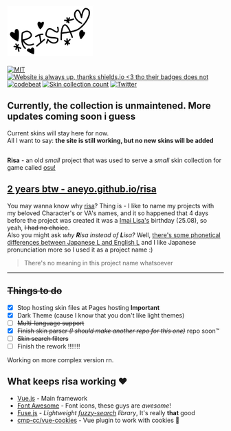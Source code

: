 ## <img src="risa_sign.svg" width="200">

[![MIT](https://img.shields.io/github/license/Naereen/StrapDown.js.svg)](https://github.com/aneyo/risa/blob/master/LICENSE)
[![Website is *always* up, thanks shields.io <3 tho their badges does not](https://img.shields.io/website-up-down-green-red/http/shields.io.svg)](http://risa.aneyo.live/)
[![codebeat](https://codebeat.co/badges/e47f21a1-40ed-4bc8-aa74-1dac7984ceef)](https://codebeat.co/projects/github-com-aneyo-risa-master)
[![Skin collection count](https://img.shields.io/badge/dynamic/json?label=skins%20count&query=listing.length&url=https%3A%2F%2Fgist.githubusercontent.com%2Faneyo%2Fc92396022314311bd7fe6556b01fb630%2Fraw%2Fdata.json)](https://raw.githubusercontent.com/aneyo/risa/master/meta.json)
[![Twitter](https://img.shields.io/twitter/follow/aneyuu.svg?style=social)](https://twitter.com/aneyoof)

## Currently, the collection is unmaintened. More updates coming soon i guess
Current skins will stay here for now.  
All I want to say: **the site is still working, but no new skins will be added**
## 

**Risa** - an old _small_ project that was used to serve a _small_ skin collection for game called [osu!](https://osu.ppy.sh)

## [2 years btw - aneyo.github.io/risa](https://aneyo.github.io/risa/)

You may wanna know why [risa](https://github.com/aneyo/risa)? Thing is - I like to name my projects with my beloved Character's or VA's names, and it so happened that 4 days before the project was created it was a [Imai Lisa's](http://bandori.wikia.com/wiki/Imai_Lisa) birthday (25.08), so yeah, ~~I had no choice~~.  
Also you might ask *why **R**isa instead of **L**isa?*  Well, [there's some phonetical differences between Japanese L and English L](https://en.wikipedia.org/wiki/Perception_of_English_/r/_and_/l/_by_Japanese_speakers) and I like Japanese pronunciation more so I used it as a project name :)

> There's no meaning in this project name whatsoever

---

## ~~Things to do~~

- [x] Stop hosting skin files at Pages hosting **Important**
- [x] Dark Theme (cause I know that you don't like light themes)
- [ ] ~~Multi-language support~~
- [x] ~~Finish skin parser *(I should make another repo for this one)*~~ repo soon™
- [ ] ~~Skin search filters~~
- [ ] Finish the rework !!!!!!!

Working on more complex version rn.

## What keeps risa working ♥️

- [Vue.js](http://vuejs.org/) - Main framework
- [Font Awesome](https://fontawesome.com/) - Font icons, these guys are *awesome*!
- [Fuse.js](https://fusejs.io/) - *Lightweight [fuzzy-search](https://en.wikipedia.org/wiki/Approximate_string_matching) library*, It's really **that** good
- [cmp-cc/vue-cookies](https://github.com/cmp-cc/vue-cookies) - Vue plugin to work with cookies 🍪
